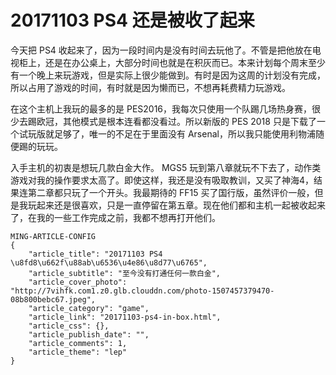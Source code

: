 # 20171103 PS4 还是被收了起来

今天把 PS4 收起来了，因为一段时间内是没有时间去玩他了。不管是把他放在电视柜上，还是在办公桌上，大部分时间也就是在积灰而已。本来计划每个周末至少有一个晚上来玩游戏，但是实际上很少能做到。有时是因为这周的计划没有完成，所以占用了游戏的时间，有时就是因为懒而已，不想再耗费精力玩游戏。

在这个主机上我玩的最多的是 PES2016，我每次只使用一个队踢几场热身赛，很少去踢欧冠，其他模式是根本连看都没看过。所以新版的 PES 2018 只是下载了一个试玩版就足够了，唯一的不足在于里面没有 Arsenal，所以我只能使用利物浦随便踢的玩玩。

入手主机的初衷是想玩几款白金大作。 MGS5 玩到第八章就玩不下去了，动作类游戏对我的操作要求太高了。即使这样，我还是没有吸取教训，又买了神海4，结果连第二章都只玩了一个开头。我最期待的 FF15 买了国行版，虽然评价一般，但是我玩起来还是很喜欢，只是一直停留在第五章。现在他们都和主机一起被收起来了，在我的一些工作完成之前，我都不想再打开他们。

```
MING-ARTICLE-CONFIG
{
    "article_title": "20171103 PS4 \u8fd8\u662f\u88ab\u6536\u4e86\u8d77\u6765", 
    "article_subtitle": "至今没有打通任何一款白金", 
    "article_cover_photo": "http://7vihfk.com1.z0.glb.clouddn.com/photo-1507457379470-08b800bebc67.jpeg", 
    "article_category": "game", 
    "article_link": "20171103-ps4-in-box.html", 
    "article_css": {}, 
    "article_publish_date": "", 
    "article_comments": 1, 
    "article_theme": "lep"
}
```
